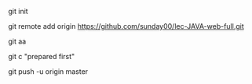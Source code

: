 git init

git remote add origin https://github.com/sunday00/lec-JAVA-web-full.git

git aa

git c "prepared first"

git push -u origin master